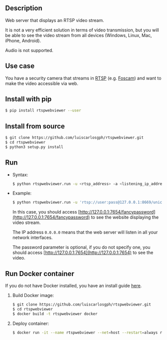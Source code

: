 Description
-----------

Web server that displays an RTSP video stream. 

It is not a very efficient solution in terms of video transmission, but you will be able to see the video stream from all devices (Windows, Linux, Mac, iPhone, Android). 

Audio is not supported.

Use case
--------

You have a security camera that streams in [RTSP](https://en.wikipedia.org/wiki/Real_Time_Streaming_Protocol) (e.g. [Foscam](https://www.amazon.co.uk/Foscam-Wireless-Indoor-Security-Camera/dp/B07WHY74F1)) and want to make the video accessible via web.

Install with pip
----------------

```bash
$ pip install rtspwebviewer --user
```

Install from source
-------------------

```bash
$ git clone https://github.com/luiscarlosgph/rtspwebviewer.git
$ cd rtspwebviewer
$ python3 setup.py install
```

Run 
---

* Syntax:
  ```bash
  $ python rtspwebviewer.run -u <rtsp_address> -a <listening_ip_address> -p <port> -t <web_title> -w <password>
  ```

* Example:
  ```bash
  $ python rtspwebviewer.run -u 'rtsp://user:pass@127.0.0.1:8669/unicast' -a 0.0.0.0 -p 7654 -t 'RTSP Web Viewer' -w fancypassword
  ```
  In this case, you should access [http://127.0.0.1:7654/fancypassword](http://127.0.0.1:7654/fancypassword) to see the website displaying the video stream. 
  
  The IP address `0.0.0.0` means that the web server will listen in all your network interfaces. 

  The password parameter is optional, if you do not specify one, you should access [http://127.0.0.1:7654](http://127.0.0.1:7654) to see the video.
  
 
Run Docker container
---------------------
If you do not have Docker installed, you have an install guide [here](https://github.com/luiscarlosgph/how-to/tree/main/docker).

1. Build Docker image:
   ```bash
   $ git clone https://github.com/luiscarlosgph/rtspwebviewer.git
   $ cd rtspwebviewer
   $ docker build -t rtspwebviewer docker
   ```

2. Deploy container:
   ```bash
   $ docker run -it --name rtspwebviewer --net=host --restart=always rtspwebviewer:latest '/bin/zsh -c "python -m rtspwebviewer.run -u <rtsp_address> -a <listening_address> -p <listening_port> -t <web_title> -w <password>"' &
   ```
<!-- You will be able to access the camera view in `http://127.0.0.1:<port>`. -->
